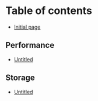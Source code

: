 # Table of contents

* [Initial page](README.md)

## Performance

* [Untitled](performance/untitled.md)

## Storage

* [Untitled](storage/untitled.md)

